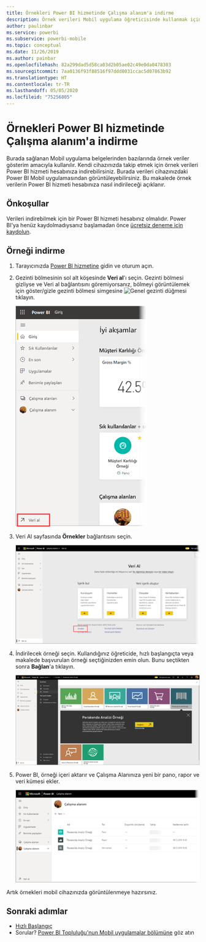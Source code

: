```yaml
---
title: Örnekleri Power BI hizmetinde Çalışma alanım'a indirme
description: Örnek verileri Mobil uygulama öğreticisinde kullanmak için Power BI hizmeti hesabınızdaki Çalışma alanım'a indirin.
author: paulinbar
ms.service: powerbi
ms.subservice: powerbi-mobile
ms.topic: conceptual
ms.date: 11/26/2019
ms.author: painbar
ms.openlocfilehash: 82a299dad5d58ca03d2b05ae02c49e0da0478303
ms.sourcegitcommit: 7aa0136f93f88516f97ddd8031ccac5d07863b92
ms.translationtype: HT
ms.contentlocale: tr-TR
ms.lasthandoff: 05/05/2020
ms.locfileid: "75256805"
---
```

# <a name="downloading-samples-to-my-workspace-in-the-power-bi-service"></a>Örnekleri Power BI hizmetinde Çalışma alanım'a indirme

Burada sağlanan Mobil uygulama belgelerinden bazılarında örnek veriler gösterim amacıyla kullanılır. Kendi cihazınızda takip etmek için örnek verileri Power BI hizmeti hesabınıza indirebilirsiniz. Burada verileri cihazınızdaki Power BI Mobil uygulamasından görüntüleyebilirsiniz. Bu makalede örnek verilerin Power BI hizmeti hesabınıza nasıl indirileceği açıklanır. 

## <a name="prerequisites"></a>Önkoşullar

Verileri indirebilmek için bir Power BI hizmeti hesabınız olmalıdır. Power BI’ya henüz kaydolmadıysanız başlamadan önce [ücretsiz deneme için kaydolun](https://app.powerbi.com/signupredirect?pbi_source=web).

## <a name="download-a-sample"></a>Örneği indirme

1. Tarayıcınızda [Power BI hizmetine](https://app.powerbi.com) gidin ve oturum açın.

2. Gezinti bölmesinin sol alt köşesinde **Veri al**'ı seçin. Gezinti bölmesi gizliyse ve Veri al bağlantısını göremiyorsanız, bölmeyi görüntülemek için göster/gizle gezinti bölmesi simgesine ![Genel gezinti düğmesi](./media/mobile-apps-download-samples/power-bi-iphone-global-nav-button.png) tıklayın.  
   
    ![Verileri Al](./media/mobile-apps-download-samples/power-bi-get-data.png)

3. Veri Al sayfasında **Örnekler** bağlantısını seçin.
   
   ![Örnekler simgesi](./media/mobile-apps-download-samples/power-bi-samples-icon.png)

4. İndirilecek örneği seçin. Kullandığınız öğreticide, hızlı başlangıçta veya makalede başvurulan örneği seçtiğinizden emin olun. Bunu seçtikten sonra **Bağlan**'a tıklayın.
  
   ![Bağlan'ı seçme](./media/mobile-apps-download-samples/opportunity-connect.png)
   
5. Power BI, örneği içeri aktarır ve Çalışma Alanınıza yeni bir pano, rapor ve veri kümesi ekler.
   
   ![Örnek pano](./media/mobile-apps-download-samples/power-bi-service-opportunity-sample.png)
  
Artık örnekleri mobil cihazınızda görüntülenmeye hazırsınız.

## <a name="next-steps"></a>Sonraki adımlar
* [Hızlı Başlangıç](mobile-apps-quickstart-view-dashboard-report.md)
* Sorular? [Power BI Topluluğu'nun Mobil uygulamalar bölümüne](https://go.microsoft.com/fwlink/?linkid=839277) göz atın
